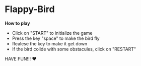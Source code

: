 # Flappy-Bird


**How to play**

- Click on "START" to initialize the game
- Press the key "space" to make the bird fly
- Realese the key to make it get down
- If the bird colide with some obstacules, click on "RESTART"


HAVE FUN!!! :heart: